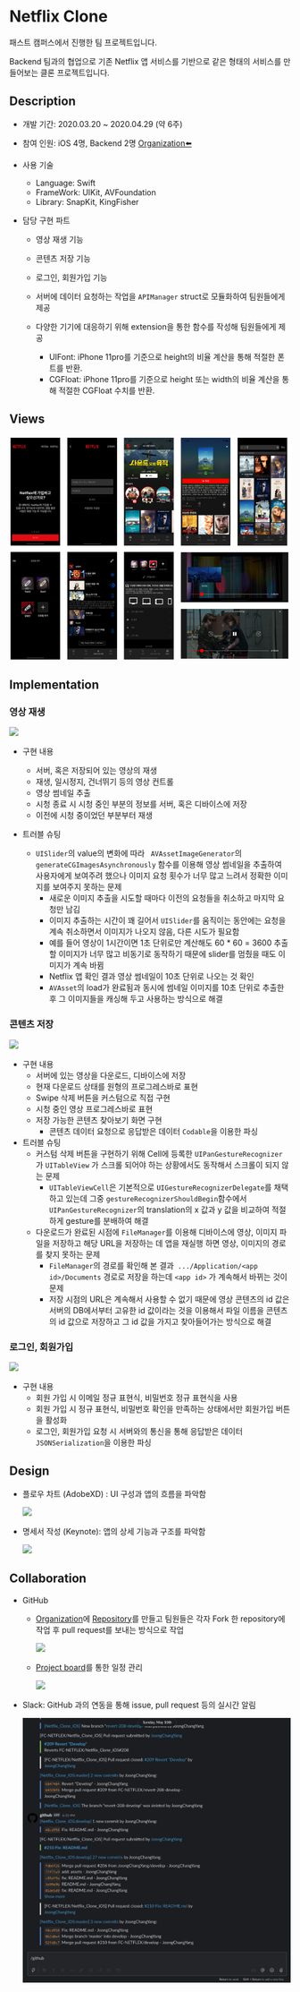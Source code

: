# Netflix Clone

패스트 캠퍼스에서 진행한 팀 프로젝트입니다.

Backend 팀과의 협업으로 기존 Netflix 앱 서비스를 기반으로 같은 형태의 서비스를 만들어보는 클론 프로젝트입니다.





## Description

- 개발 기간: 2020.03.20 ~ 2020.04.29 (약 6주)

- 참여 인원: iOS 4명, Backend 2명   [Organization⬅️](https://github.com/FC-NETFLEX)

- 사용 기술
  
  - Language: Swift
  - FrameWork: UIKit, AVFoundation
  - Library: SnapKit, KingFisher
  
- 담당 구현 파트
  - 영상 재생 기능
  
  - 콘텐츠 저장 기능
  
  - 로그인, 회원가입 기능
  
  - 서버에 데이터 요청하는 작업을 `APIManager` struct로 모듈화하여 팀원들에게 제공
  
  - 다양한 기기에 대응하기 위해 extension을 통한 함수를 작성해 팀원들에게 제공
    - UIFont: iPhone 11pro를 기준으로 height의 비율 계산을 통해 적절한 폰트를 반환.
    - CGFloat: iPhone 11pro를 기준으로 height 또는 width의 비율 계산을 통해 적절한 CGFloat 수치를 반환.
    
    

## Views

<img src = "https://github.com/JoongChangYang/Netflix_Clone_iOS/blob/master/assets/Netflix_Clone_synthesize.png"></img>

## Implementation

### 영상 재생 

<img src = "https://github.com/JoongChangYang/Netflix_Clone_iOS/blob/master/assets/VideoContrtoller.gif"></img>

- 구현 내용

  - 서버, 혹은 저장되어 있는 영상의 재생
  - 재생, 일시정지, 건너뛰기 등의 영상 컨트롤
  - 영상 썸네일 추출
  - 시청 종료 시 시청 중인 부분의 정보를 서버, 혹은 디바이스에 저장
  - 이전에 시청 중이었던 부분부터 재생

- 트러블 슈팅

  - ```UISlider```의 value의 변화에 따라  ``` AVAssetImageGenerator```의 ```generateCGImagesAsynchronously``` 함수를 이용해 영상 썸네일을 추출하여 사용자에게 보여주려 했으나 이미지 요청 횟수가 너무 많고 느려서 정확한 이미지를 보여주지 못하는 문제
    - 새로운 이미지 추출을 시도할 때마다 이전의 요청들을 취소하고 마지막 요청만 남김
    - 이미지 추출하는 시간이 꽤 길어서 `UISlider`를 움직이는 동안에는 요청을 계속 취소하면서 이미지가 나오지 않음, 다른 시도가 필요함
    - 예를 들어 영상이 1시간이면 1초 단위로만 계산해도 60 * 60 = 3600 추출할 이미지가 너무 많고 비동기로 동작하기 때문에 slider를 멈췄을 때도 이미지가 계속 바뀜
    - Netflix 앱 확인 결과 영상 썸네일이 10초 단위로 나오는 것 확인
    - `AVAsset`의 load가 완료됨과 동시에 썸네일 이미지를 10초 단위로 추출한 후 그 이미지들을 캐싱해 두고 사용하는 방식으로 해결 



### 콘텐츠 저장

<img src = "https://github.com/JoongChangYang/Netflix_Clone_iOS/blob/master/assets/SaveContent.gif"></img>

- 구현 내용
  - 서버에 있는 영상을 다운로드, 디바이스에 저장
  - 현재 다운로드 상태를 원형의 프로그레스바로 표현 
  - Swipe 삭제 버튼을 커스텀으로 직접 구현
  - 시청 중인 영상 프로그레스바로 표현
  - 저장 가능한 콘텐츠 찾아보기 화면 구현
    - 콘텐츠 데이터 요청으로 응답받은 데이터 `Codable`을 이용한 파싱
- 트러블 슈팅
  - 커스텀 삭제 버튼을 구현하기 위해 Cell에 등록한 `UIPanGestureRecognizer` 가 `UITableView` 가 스크롤 되어야 하는 상황에서도 동작해서 스크롤이 되지 않는 문제
    - `UITableViewCell`은 기본적으로 `UIGestureRecognizerDelegate`를 채택하고 있는데 그중 `gestureRecognizerShouldBegin`함수에서 `UIPanGestureRecognizer`의 translation의 x 값과 y 값을 비교하여 적절하게 gesture를 분배하여 해결 
  - 다운로드가 완료된 시점에 `FileManager`를 이용해 디바이스에 영상, 이미지 파일을 저장하고 해당 URL을 저장하는 데 앱을 재실행 하면 영상, 이미지의 경로를 찾지 못하는 문제
    - `FileManager`의 경로를 확인해 본 결과` .../Application/<app id>/Documents` 경로로 저장을 하는데 `<app id>` 가 계속해서 바뀌는 것이 문제
    - 저장 시점의 URL은 계속해서 사용할 수 없기 때문에 영상 콘텐츠의 id 값은 서버의 DB에서부터 고유한 id 값이라는 것을 이용해서 파일 이름을 콘텐츠의 id 값으로 저장하고 그 id 값을 가지고 찾아들어가는 방식으로 해결



### 로그인, 회원가입

<img src = "https://github.com/JoongChangYang/Netflix_Clone_iOS/blob/master/assets/Login.gif"></img>

- 구현 내용
  - 회원 가입 시 이메일 정규 표현식, 비밀번호 정규 표현식을 사용
  - 회원 가입 시 정규 표현식, 비밀번호 확인을 만족하는 상태에서만 회원가입 버튼을 활성화
  - 로그인, 회원가입 요청 시 서버와의 통신을 통해 응답받은 데이터 `JSONSerialization`을 이용한 파싱



## Design

- 플로우 차트 (AdobeXD) : UI 구성과 앱의 흐름을 파악함

  <img src = "https://github.com/JoongChangYang/Netflix_Clone_iOS/blob/master/assets/FlowChart.png"></img>

- 명세서 작성 (Keynote): 앱의 상세 기능과 구조를 파악함

  <img src = "https://github.com/JoongChangYang/Netflix_Clone_iOS/blob/master/assets/blueprint.gif"></img>



## Collaboration

- GitHub

  - [Organization](https://github.com/FC-NETFLEX)에 [Repository](https://github.com/FC-NETFLEX/Netflix_Clone_iOS)를 만들고 팀원들은 각자 Fork 한 repository에 작업 후 pull request를 보내는 방식으로 작업

    <img src = "https://github.com/JoongChangYang/Netflix_Clone_iOS/blob/master/assets/organization.png"></img>

  - [Project board](https://github.com/FC-NETFLEX/Netflix_Clone_iOS/projects/1)를 통한 일정 관리

    <img src = "https://github.com/JoongChangYang/Netflix_Clone_iOS/blob/master/assets/projectboard.png"></img>

- Slack: GitHub 과의 연동을 통해 issue, pull request 등의 실시간 알림

  <img src = "https://github.com/JoongChangYang/Netflix_Clone_iOS/blob/master/assets/slack.png"></img> 















